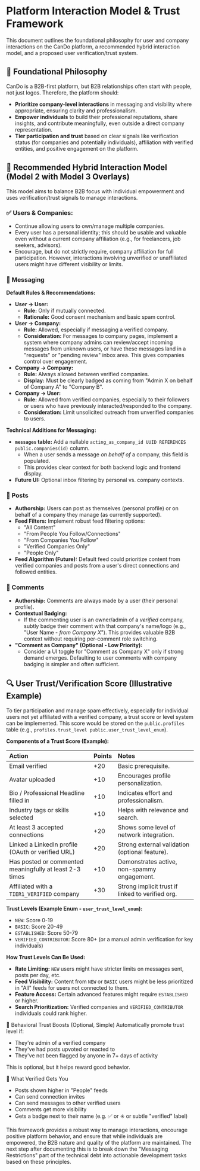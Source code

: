 # Platform Interaction Model & Trust Framework

This document outlines the foundational philosophy for user and company interactions on the CanDo platform, a recommended hybrid interaction model, and a proposed user verification/trust system.

## 🧩 Foundational Philosophy

CanDo is a B2B-first platform, but B2B relationships often start with people, not just logos. Therefore, the platform should:

*   **Prioritize company-level interactions** in messaging and visibility where appropriate, ensuring clarity and professionalism.
*   **Empower individuals** to build their professional reputations, share insights, and contribute meaningfully, even outside a direct company representation.
*   **Tier participation and trust** based on clear signals like verification status (for companies and potentially individuals), affiliation with verified entities, and positive engagement on the platform.

## 🧱 Recommended Hybrid Interaction Model (Model 2 with Model 3 Overlays)

This model aims to balance B2B focus with individual empowerment and uses verification/trust signals to manage interactions.

### ✅ Users & Companies:

*   Continue allowing users to own/manage multiple companies.
*   Every user has a personal identity; this should be usable and valuable even without a current company affiliation (e.g., for freelancers, job seekers, advisors).
*   Encourage, but do not strictly require, company affiliation for full participation. However, interactions involving unverified or unaffiliated users might have different visibility or limits.

### 💬 Messaging

**Default Rules & Recommendations:**

*   **User → User:**
    *   **Rule:** Only if mutually connected.
    *   **Rationale:** Good consent mechanism and basic spam control.
*   **User → Company:**
    *   **Rule:** Allowed, especially if messaging a verified company.
    *   **Consideration:** For messages to company pages, implement a system where company admins can review/accept incoming messages from unknown users, or have these messages land in a "requests" or "pending review" inbox area. This gives companies control over engagement.
*   **Company → Company:**
    *   **Rule:** Always allowed between verified companies.
    *   **Display:** Must be clearly badged as coming from "Admin X on behalf of Company A" to "Company B".
*   **Company → User:**
    *   **Rule:** Allowed from verified companies, especially to their followers or users who have previously interacted/responded to the company.
    *   **Consideration:** Limit unsolicited outreach from unverified companies to users.

**Technical Additions for Messaging:**

*   **`messages` table:** Add a nullable `acting_as_company_id UUID REFERENCES public.companies(id)` column.
    *   When a user sends a message *on behalf of* a company, this field is populated.
    *   This provides clear context for both backend logic and frontend display.
*   **Future UI:** Optional inbox filtering by personal vs. company contexts.

### 📣 Posts

*   **Authorship:** Users can post as themselves (personal profile) or on behalf of a company they manage (as currently supported).
*   **Feed Filters:** Implement robust feed filtering options:
    *   "All Content"
    *   "From People You Follow/Connections"
    *   "From Companies You Follow"
    *   "Verified Companies Only"
    *   "People Only"
*   **Feed Algorithm (Future):** Default feed could prioritize content from verified companies and posts from a user's direct connections and followed entities.

### 💬 Comments

*   **Authorship:** Comments are always made by a user (their personal profile).
*   **Contextual Badging:**
    *   If the commenting user is an owner/admin of a *verified* company, subtly badge their comment with that company's name/logo (e.g., "User Name - *from Company X*"). This provides valuable B2B context without requiring per-comment role switching.
*   **"Comment as Company" (Optional - Low Priority):**
    *   Consider a UI toggle for "Comment as Company X" only if strong demand emerges. Defaulting to user comments with company badging is simpler and often sufficient.

## 🔍 User Trust/Verification Score (Illustrative Example)

To tier participation and manage spam effectively, especially for individual users not yet affiliated with a verified company, a trust score or level system can be implemented. This score would be stored on the `public.profiles` table (e.g., `profiles.trust_level public.user_trust_level_enum`).

**Components of a Trust Score (Example):**

| Action                                                  | Points | Notes                                           |
| :------------------------------------------------------ | :----- | :---------------------------------------------- |
| Email verified                                          | +20    | Basic prerequisite.                             |
| Avatar uploaded                                         | +10    | Encourages profile personalization.             |
| Bio / Professional Headline filled in                   | +10    | Indicates effort and professionalism.           |
| Industry tags or skills selected                        | +10    | Helps with relevance and search.                |
| At least 3 accepted connections                         | +20    | Shows some level of network integration.        |
| Linked a LinkedIn profile (OAuth or verified URL)       | +20    | Strong external validation (optional feature).  |
| Has posted or commented meaningfully at least 2-3 times | +10    | Demonstrates active, non-spammy engagement.     |
| Affiliated with a `TIER1_VERIFIED` company              | +30    | Strong implicit trust if linked to verified org.|

**Trust Levels (Example Enum - `user_trust_level_enum`):**

*   `NEW`: Score 0-19
*   `BASIC`: Score 20-49
*   `ESTABLISHED`: Score 50-79
*   `VERIFIED_CONTRIBUTOR`: Score 80+ (or a manual admin verification for key individuals)

**How Trust Levels Can Be Used:**

*   **Rate Limiting:** `NEW` users might have stricter limits on messages sent, posts per day, etc.
*   **Feed Visibility:** Content from `NEW` or `BASIC` users might be less prioritized in "All" feeds for users not connected to them.
*   **Feature Access:** Certain advanced features might require `ESTABLISHED` or higher.
*   **Search Prioritization:** Verified companies and `VERIFIED_CONTRIBUTOR` individuals could rank higher.

🔹 Behavioral Trust Boosts (Optional, Simple)
Automatically promote trust level if:

*   They're admin of a verified company
*   They've had posts upvoted or reacted to
*   They've not been flagged by anyone in 7+ days of activity

This is optional, but it helps reward good behavior.

🔹 What Verified Gets You
*   Posts shown higher in "People" feeds
*   Can send connection invites
*   Can send messages to other verified users
*   Comments get more visibility
*   Gets a badge next to their name (e.g. ✅ or ✳️ or subtle "verified" label)

This framework provides a robust way to manage interactions, encourage positive platform behavior, and ensure that while individuals are empowered, the B2B nature and quality of the platform are maintained. The next step after documenting this is to break down the "Messaging Restrictions" part of the technical debt into actionable development tasks based on these principles. 